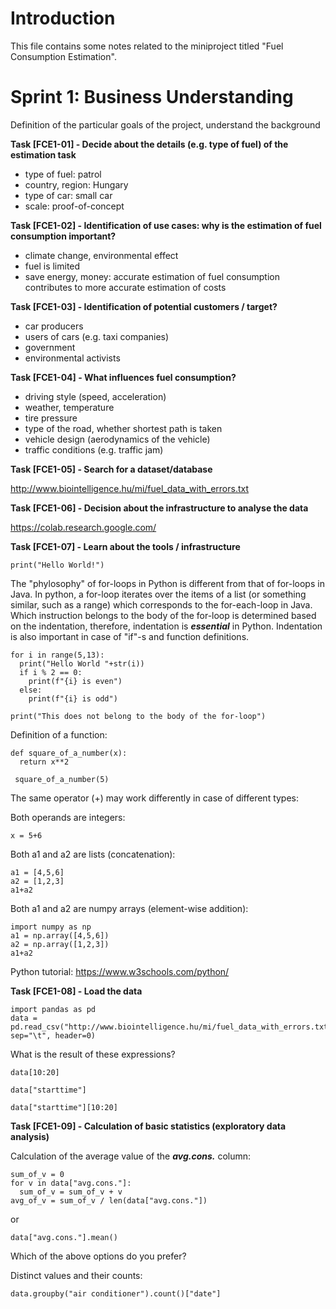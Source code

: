 # Introduction

This file contains some notes related to the miniproject titled "Fuel Consumption Estimation".

# Sprint 1: Business Understanding 

Definition of the particular goals of the project, understand the background

**Task [FCE1-01] - Decide about the details (e.g. type of fuel) of the estimation task**

- type of fuel: patrol
- country, region: Hungary
- type of car: small car
- scale: proof-of-concept

**Task [FCE1-02] - Identification of use cases: why is the estimation of fuel consumption important?**

- climate change, environmental effect
- fuel is limited
- save energy, money: accurate estimation of fuel consumption contributes to more accurate estimation of costs

**Task [FCE1-03] - Identification of potential customers / target?**

- car producers
- users of cars (e.g. taxi companies)
- government
- environmental activists

**Task [FCE1-04] - What influences fuel consumption?**

- driving style (speed, acceleration)
- weather, temperature
- tire pressure
- type of the road, whether shortest path is taken
- vehicle design (aerodynamics of the vehicle)
- traffic conditions (e.g. traffic jam)

**Task [FCE1-05] - Search for a dataset/database**

http://www.biointelligence.hu/mi/fuel_data_with_errors.txt

**Task [FCE1-06] - Decision about the infrastructure to analyse the data**

https://colab.research.google.com/

**Task [FCE1-07] - Learn about the tools / infrastructure**

```
print("Hello World!")
```

The "phylosophy" of for-loops in Python is different from that of for-loops in Java. In python, 
a for-loop iterates over the items of a list (or something similar, such as a range) which corresponds to the 
for-each-loop in Java. Which instruction belongs to the body of the for-loop is determined based on 
the indentation, therefore, indentation is ***essential*** in Python. Indentation is also important 
in case of "if"-s and function definitions.

```
for i in range(5,13):
  print("Hello World "+str(i))
  if i % 2 == 0:
    print(f"{i} is even")
  else:
    print(f"{i} is odd")

print("This does not belong to the body of the for-loop")
```

Definition of a function:

```
def square_of_a_number(x):
  return x**2
```

```
 square_of_a_number(5)
```

The same operator (+) may work differently in case of different types:

Both operands are integers:
```
x = 5+6
```

Both a1 and a2 are lists (concatenation):
```
a1 = [4,5,6]
a2 = [1,2,3]
a1+a2
```

Both a1 and a2 are numpy arrays (element-wise addition):
```
import numpy as np
a1 = np.array([4,5,6])
a2 = np.array([1,2,3])
a1+a2 
```

Python tutorial: https://www.w3schools.com/python/ 

**Task [FCE1-08] - Load the data**

```
import pandas as pd
data = pd.read_csv("http://www.biointelligence.hu/mi/fuel_data_with_errors.txt", sep="\t", header=0)
```

What is the result of these expressions?

```
data[10:20]
```

```
data["starttime"]
``` 

```
data["starttime"][10:20]
```

**Task [FCE1-09] - Calculation of basic statistics (exploratory data analysis)**

Calculation of the average value of the ***avg.cons.*** column:

```
sum_of_v = 0
for v in data["avg.cons."]:
  sum_of_v = sum_of_v + v
avg_of_v = sum_of_v / len(data["avg.cons."])
```

or

```
data["avg.cons."].mean()
```

Which of the above options do you prefer? 

Distinct values and their counts:

```
data.groupby("air conditioner").count()["date"]
```

